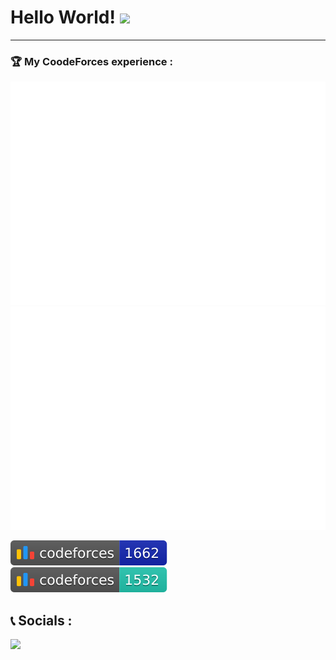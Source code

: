 # Hello World! <img src="https://media.giphy.com/media/hvRJCLFzcasrR4ia7z/giphy.gif" width="30px"/>

___

### :trophy: My CoodeForces experience :

![](https://raw.githubusercontent.com/chu65536/cf-stats/main/output/light_card.svg#gh-dark-mode-only)
![](https://raw.githubusercontent.com/chu65536/cf-stats/main/output/light_card.svg#gh-light-mode-only)

![](https://raw.githubusercontent.com/chu65536/cf-stats/main/output/max_rating.svg)
![](https://raw.githubusercontent.com/chu65536/cf-stats/main/output/rating.svg)


## 📞 Socials : 

<picture>
 <source srcset="https://w7.pngwing.com/pngs/772/115/png-transparent-computer-icons-telegram-logo-angle-white-triangle-thumbnail.png" media="(prefers-color-scheme: dark)">
 <img src="https://www.pngfind.com/pngs/m/53-530160_join-the-conversation-telegram-logo-white-png-transparent.png">
</picture>

